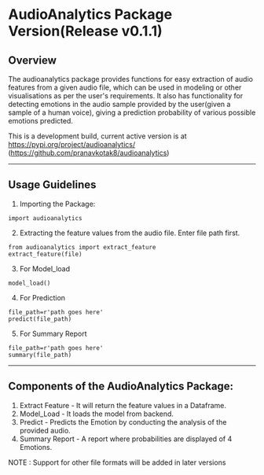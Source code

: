 # AudioAnalytics Package Version(Release v0.1.1)

## Overview

The audioanalytics package provides functions for easy extraction of audio features from a given audio file, which can be used in modeling or other visualisations as per the user's requirements. It also has functionality for detecting emotions in the audio sample provided by the user(given a sample of a human voice), giving a prediction probability of various possible emotions predicted.


This is a development build, current active version is at https://pypi.org/project/audioanalytics/ (https://github.com/pranavkotak8/audioanalytics)

-----------------------------------------------

## Usage Guidelines

1. Importing the Package:

```import audioanalytics```

2. Extracting the feature values from the audio file.
Enter file path first.


```file=r'path goes here'
from audioanalytics import extract_feature  
extract_feature(file)
```

3. For Model_load

```from audioanalytics import model_load  
model_load()
```

4. For Prediction

```from audioanalytics import predict  
file_path=r'path goes here'
predict(file_path)
```

5. For Summary Report

```from audioanalytics import summary  
file_path=r'path goes here'  
summary(file_path)
```

-------------------------------------------------------


## Components of the AudioAnalytics Package:

1) Extract Feature - It will return the feature values in a Dataframe.
2) Model_Load - It loads the model from backend.
3) Predict - Predicts the Emotion by conducting the analysis of the provided audio.
4) Summary Report - A report where probabilities are displayed of 4 Emotions.


NOTE : Support for other file formats will be added in later versions
